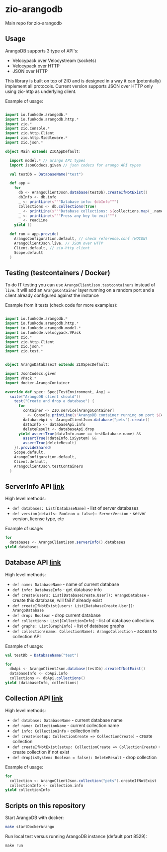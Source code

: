 # zio-arangodb
Main repo for zio-arangodb

## Usage

ArangoDB supports 3 type of API's:
- Velocypack over Velocystream (sockets)
- Velocypack over HTTP
- JSON over HTTP

This library is built on top of ZIO and is designed in a way it can (potentially) implement all protocols.
Current version supports JSON over HTTP only using zio-http as underlying client.

Example of usage:
```scala

import io.funkode.arangodb.*
import io.funkode.arangodb.http.*
import zio.*
import zio.Console.*
import zio.http.Client
import zio.http.Middleware.*
import zio.json.*

object Main extends ZIOAppDefault:

  import model.* // arango API types
  import JsonCodecs.given // json codecs for arango API types

  val testDb = DatabaseName("test")

  def app =
    for
      db <- ArangoClientJson.database(testDb).createIfNotExist()
      dbInfo <- db.info
      _ <- printLine(s"""Database info: $dbInfo""")
      collections <- db.collections(true)
      _ <- printLine(s"""Database collections: ${collections.map(_.name).mkString(", ")}""")
      _ <- printLine(s"""Press any key to exit""")
      _ <- readLine
    yield ()

  def run = app.provide(
    ArangoConfiguration.default, // check reference.conf (HOCON)
    ArangoClientJson.live, // JSON over HTTP
    Client.default, // zio-http client 
    Scope.default
  )
```

## Testing (testcontainers / Docker)

To do IT testing you can use `ArangoClientJson.testcontainers` instead of `live`.
It will add an `ArangoContainer` layer running on a random port and a client already configured against the instance

Example from it tests (check code for more examples):
```scala

import io.funkode.arangodb.*
import io.funkode.arangodb.http.*
import io.funkode.arangodb.model.*
import io.funkode.velocypack.VPack
import zio.*
import zio.http.Client
import zio.json.*
import zio.test.*


object ArangoDatabaseIT extends ZIOSpecDefault:

import JsonCodecs.given
import VPack.*
import docker.ArangoContainer

override def spec: Spec[TestEnvironment, Any] =
  suite("ArangoDB client should")(
    test("Create and drop a database") {
      for
        container <- ZIO.service[ArangoContainer]
        _ <- Console.printLine(s"ArangoDB container running on port ${container.container.getFirstMappedPort.nn}")
        databaseApi <- ArangoClientJson.database("pets").create()
        dataInfo <- databaseApi.info
        deleteResult <- databaseApi.drop
      yield assertTrue(dataInfo.name == testDatabase.name) &&
        assertTrue(!dataInfo.isSystem) &&
        assertTrue(deleteResult)
    }).provideShared(
    Scope.default,
    ArangoConfiguration.default,
    Client.default,
    ArangoClientJson.testContainers
  )
```
## ServerInfo API [link](./arangodb/src/main/scala/io/funkode/arangodb/ArangoServer.scala)
High level methods:
- `def databases: List[DatabaseName]` - list of server databases
- `def version(details: Boolean = false): ServerVersion` - server version, license type, etc

Example of usage:
```scala
for
  databases <- ArangoClientJson.serverInfo().databases
yield databases
```
## Database API [link](./arangodb/src/main/scala/io/funkode/arangodb/ArangoDatabase.scala)

High level methods:
- `def name: DatabaseName` - name of current database
- `def info: DatabaseInfo` - get database info
- `def create(users: List[DatabaseCreate.User]): ArangoDatabase` - create this database, will fail if already exist
- `def createIfNotExist(users: List[DatabaseCreate.User]): ArangoDatabase`
- `def drop: Boolean` - drop current database
- `def collections: List[CollectionInfo]` - list of database collections
- `def graphs: List[GraphInfo]` - list of database graphs
- `def collection(name: CollectionName): ArangoCollection` - access to collection API

Example of usage:
```scala
val testDb = DatabaseName("test")

for
  dbApi <- ArangoClientJson.database(testDb).createIfNotExist()
  databaseInfo <- dbApi.info
  collections <- dbApi.collections()
yield (databaseInfo, collections)
```

## Collection API [link](./arangodb/src/main/scala/io/funkode/arangodb/ArangoCollection.scala)

High level methods:
- `def database: DatabaseName` - current database name
- `def name: CollectionName` - current collection name
- `def info: CollectionInfo` - collection info
- `def create(setup: CollectionCreate => CollectionCreate)` - create collection
- `def createIfNotExist(setup: CollectionCreate => CollectionCreate)` - create collection if not exist
- `def drop(isSystem: Boolean = false): DeleteResult` - drop collection

Example of usage:
```scala
for
  collection <- ArangoClientJson.collection("pets").createIfNotExist
  collectionInfo <- collection.info
yield collectionInfo
```

## Scripts on this repository

Start ArangoDB with docker:
```sh
make startDockerArango
```

Run local test versus running ArangoDB instance (default port 8529):
```shell
make run
```
